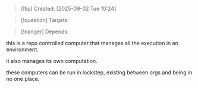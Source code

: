 
>[!tip] Created: [2025-09-02 Tue 10:24]

>[!question] Targets: 

>[!danger] Depends: 

this is a repo controlled computer that manages all the execution in an environment.

it also manages its own computation.

these computers can be run in lockstep, existing between orgs and being in no one place.